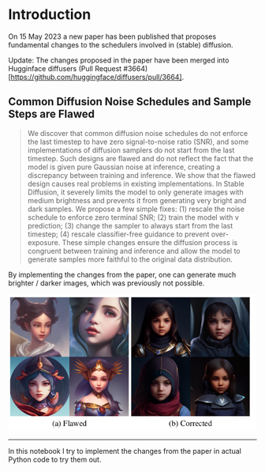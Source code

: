 # Introduction

On 15 May 2023 a new paper has been published that proposes fundamental changes to the schedulers involved in (stable) diffusion.

Update: The changes proposed in the paper have been merged into Hugginface diffusers (Pull Request #3664)[https://github.com/huggingface/diffusers/pull/3664].

## Common Diffusion Noise Schedules and Sample Steps are Flawed

> We discover that common diffusion noise schedules do not enforce the last timestep to have zero signal-to-noise ratio (SNR), and some implementations of diffusion samplers do not start from the last timestep. Such designs are flawed and do not reflect the fact that the model is given pure Gaussian noise at inference, creating a discrepancy between training and inference. We show that the flawed design causes real problems in existing implementations. In Stable Diffusion, it severely limits the model to only generate images with medium brightness and prevents it from generating very bright and dark samples. We propose a few simple fixes: (1) rescale the noise schedule to enforce zero terminal SNR; (2) train the model with v prediction; (3) change the sampler to always start from the last timestep; (4) rescale classifier-free guidance to prevent over-exposure. These simple changes ensure the diffusion process is congruent between training and inference and allow the model to generate samples more faithful to the original data distribution.

By implementing the changes from the paper, one can generate much brighter / darker images, which was previously not possible.

![Comparison with the changes proposed in the paper](comparison.png)

---

In this notebook I try to implement the changes from the paper in actual Python code to try them out.